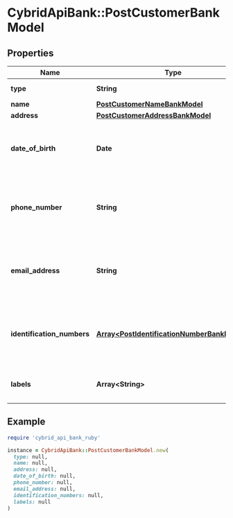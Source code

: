 # CybridApiBank::PostCustomerBankModel

## Properties

| Name | Type | Description | Notes |
| ---- | ---- | ----------- | ----- |
| **type** | **String** | The type of customer. |  |
| **name** | [**PostCustomerNameBankModel**](PostCustomerNameBankModel.md) |  | [optional] |
| **address** | [**PostCustomerAddressBankModel**](PostCustomerAddressBankModel.md) |  | [optional] |
| **date_of_birth** | **Date** | The customer&#39;s date of birth. Optional when type is individual. | [optional] |
| **phone_number** | **String** | The customer&#39;s phone number. Optional when type is individual. | [optional] |
| **email_address** | **String** | The customer&#39;s email address. Optional when type is individual. | [optional] |
| **identification_numbers** | [**Array&lt;PostIdentificationNumberBankModel&gt;**](PostIdentificationNumberBankModel.md) | The customer&#39;s identification numbers. Optional when type is individual. | [optional] |
| **labels** | **Array&lt;String&gt;** | The labels associated with the customer. | [optional] |

## Example

```ruby
require 'cybrid_api_bank_ruby'

instance = CybridApiBank::PostCustomerBankModel.new(
  type: null,
  name: null,
  address: null,
  date_of_birth: null,
  phone_number: null,
  email_address: null,
  identification_numbers: null,
  labels: null
)
```

